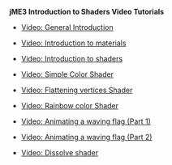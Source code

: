 **jME3 Introduction to Shaders Video Tutorials**

-   [Video: General
    Introduction](http://www.youtube.com/watch?v=H-bbhVVME58)

-   [Video: Introduction to
    materials](http://www.youtube.com/watch?v=_Fmlhr-3FdY)

-   [Video: Introduction to
    shaders](http://www.youtube.com/watch?v=PlTQBHlDAwk)

-   [Video: Simple Color
    Shader](http://www.youtube.com/watch?v=GX-GL-f4CEo)

-   [Video: Flattening vertices
    Shader](http://www.youtube.com/watch?v=67UQ4jkgo08)

-   [Video: Rainbow color
    Shader](http://www.youtube.com/watch?v=numZ0J22es8)

-   [Video: Animating a waving flag
    (Part 1)](http://www.youtube.com/watch?v=5OwQIBPdAu8)

-   [Video: Animating a waving flag
    (Part 2)](http://www.youtube.com/watch?v=-BDclUWQypo)

-   [Video: Dissolve shader](http://www.youtube.com/watch?v=XO8y6cmGiFM)
